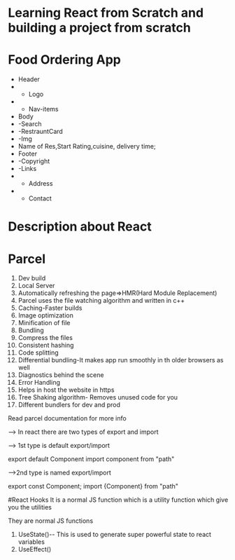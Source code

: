 # Learning React from Scratch and building a project from scratch

# Food Ordering App

- Header
- - Logo
- - Nav-items
- Body
- -Search
- -RestrauntCard
- -Img
- Name of Res,Start Rating,cuisine, delivery time;
- Footer
- -Copyright
- -Links
- - Address
- - Contact

# Description about React

# Parcel

1. Dev build
2. Local Server
3. Automatically refreshing the page=>HMR(Hard Module Replacement)
4. Parcel uses the file watching algorithm and written in c++
5. Caching-Faster builds
6. Image optimization
7. Minification of file
8. Bundling
9. Compress the files
10. Consistent hashing
11. Code splitting
12. Differential bundling-It makes app run smoothly in th older browsers as well
13. Diagnostics behind the scene
14. Error Handling
15. Helps in host the website in https
16. Tree Shaking algorithm- Removes unused code for you
17. Different bundlers for dev and prod

Read parcel documentation for more info

--> In react there are two types of export and import

--> 1st type is default export/import

export default Component
import component from "path"

-->2nd type is named export/import

export const Component;
import {Component} from "path"

#React Hooks
It is a normal JS function which is a utility function which give you the utilities

They are normal JS functions

1.  UseState()-- This is used to generate super powerful state to react variables
2.  UseEffect()






